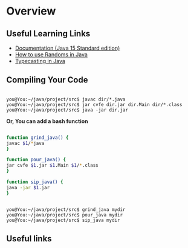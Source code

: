 # Overview

## Useful Learning Links

- [Documentation (Java 15 Standard edition)](https://docs.oracle.com/en/java/javase/15/)
- [How to use Randoms in Java](https://docs.oracle.com/javase/8/docs/api/java/util/Random.html)
- [Typecasting in Java](https://www.edureka.co/blog/type-casting-in-java/)

## Compiling Your Code

```console

you@You:~/java/project/src$ javac dir/*.java
you@You:~/java/project/src$ jar cvfe dir.jar dir.Main dir/*.class
you@You:~/java/project/src$ java -jar dir.jar

```

**Or, You can add a bash function**

```bash

function grind_java() {
javac $1/*java
}

function pour_java() {
jar cvfe $1.jar $1.Main $1/*.class
}

function sip_java() {
java -jar $1.jar
}

```

```console

you@You:~/java/project/src$ grind_java mydir
you@You:~/java/project/src$ pour_java mydir
you@You:~/java/project/src$ sip_java mydir

```

## Useful links
